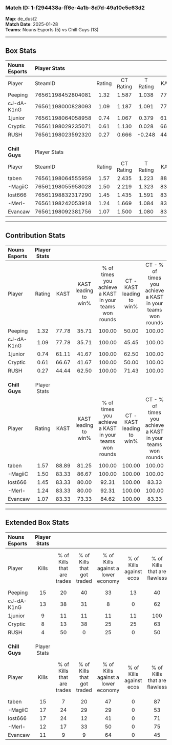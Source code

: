 ### Match ID: 1-f294438a-ff6e-4a1b-8d7d-49a10e5e63d2  
**Map**: de_dust2  
**Match Date**: 2025-01-28  
**Teams**: Nouns Esports (5) vs Chill Guys (13)  

---  

## Box Stats  

| **Nouns Esports** | Player Stats      |        |           |          |       |      |       |         |        |      |     |
| :- | :- | :-: | :-: | :-: | :-: | :-: | :-: | :-: | :-: | :-: | :-: |
| Player            | SteamID           | Rating | CT Rating | T Rating | KAST  | ADR  | Kills | Assists | Deaths | K/D  | HS% |
| Peeping           | 76561198452804081 |  1.32  |   1.587   |  1.038   | 77.78 | 99.1 |  15   |    6    |   13   | 1.15 | 46  |
| cJ-dA-K1nG        | 76561198000828093 |  1.09  |   1.187   |  1.091   | 77.78 | 74.4 |  13   |    3    |   14   | 0.93 | 61  |
| 1junior           | 76561198064058958 |  0.74  |   1.067   |  0.379   | 61.11 | 64.8 |   9   |    1    |   14   | 0.64 | 11  |
| Cryptic           | 76561198029235071 |  0.61  |   1.130   |  0.028   | 66.67 | 45.4 |   8   |    2    |   16   | 0.50 | 50  |
| RUSH              | 76561198023592320 |  0.27  |   0.666   |  -0.248  | 44.44 | 34.7 |   4   |    5    |   15   | 0.27 | 75  |
|                   |                   |        |           |          |       |      |       |         |        |      |     |
|                   |                   |        |           |          |       |      |       |         |        |      |     |
|                   |                   |        |           |          |       |      |       |         |        |      |     |
| **Chill Guys**    | Player Stats      |        |           |          |       |      |       |         |        |      |     |
| Player            | SteamID           | Rating | CT Rating | T Rating | KAST  | ADR  | Kills | Assists | Deaths | K/D  | HS% |
| taben             | 76561198064555959 |  1.57  |   2.435   |  1.223   | 88.89 | 97.4 |  15   |    6    |   7    | 2.14 | 40  |
| -MagiiC           | 76561198055958028 |  1.50  |   2.219   |  1.323   | 83.33 | 91.1 |  17   |    4    |   10   | 1.70 | 64  |
| lost666           | 76561198832317290 |  1.45  |   1.435   |  1.591   | 83.33 | 85.9 |  17   |    3    |   11   | 1.55 | 76  |
| -Merl-            | 76561198242053918 |  1.24  |   1.669   |  1.084   | 83.33 | 74.3 |  12   |    5    |   9    | 1.33 | 50  |
| Evancaw           | 76561198092381756 |  1.07  |   1.500   |  1.080   | 83.33 | 62.4 |  11   |    5    |   12   | 0.92 | 63  |
---  

## Contribution Stats  

| **Nouns Esports** | Player Stats |       |                      |                                                        |                           |                                                             |                          |                                                            |
| :- | :-: | :-: | :-: | :-: | :-: | :-: | :-: | :-: |
| Player            |    Rating    | KAST  | KAST leading to win% | % of times you achieve a KAST in your teams won rounds | CT - KAST leading to win% | CT - % of times you achieve a KAST in your teams won rounds | T - KAST leading to win% | T - % of times you achieve a KAST in your teams won rounds |
| Peeping           |     1.32     | 77.78 |        35.71         |                         100.00                         |           50.00           |                           100.00                            |           0.00           |                            0.00                            |
| cJ-dA-K1nG        |     1.09     | 77.78 |        35.71         |                         100.00                         |           45.45           |                           100.00                            |           0.00           |                            0.00                            |
| 1junior           |     0.74     | 61.11 |        41.67         |                         100.00                         |           62.50           |                           100.00                            |           0.00           |                            0.00                            |
| Cryptic           |     0.61     | 66.67 |        41.67         |                         100.00                         |           50.00           |                           100.00                            |           0.00           |                            0.00                            |
| RUSH              |     0.27     | 44.44 |        62.50         |                         100.00                         |           71.43           |                           100.00                            |           0.00           |                            0.00                            |
|                   |              |       |                      |                                                        |                           |                                                             |                          |                                                            |
|                   |              |       |                      |                                                        |                           |                                                             |                          |                                                            |
|                   |              |       |                      |                                                        |                           |                                                             |                          |                                                            |
| **Chill Guys**    | Player Stats |       |                      |                                                        |                           |                                                             |                          |                                                            |
| Player            |    Rating    | KAST  | KAST leading to win% | % of times you achieve a KAST in your teams won rounds | CT - KAST leading to win% | CT - % of times you achieve a KAST in your teams won rounds | T - KAST leading to win% | T - % of times you achieve a KAST in your teams won rounds |
| taben             |     1.57     | 88.89 |        81.25         |                         100.00                         |          100.00           |                           100.00                            |          70.00           |                           100.00                           |
| -MagiiC           |     1.50     | 83.33 |        86.67         |                         100.00                         |          100.00           |                           100.00                            |          77.78           |                           100.00                           |
| lost666           |     1.45     | 83.33 |        80.00         |                         92.31                          |          100.00           |                            83.33                            |          70.00           |                           100.00                           |
| -Merl-            |     1.24     | 83.33 |        80.00         |                         92.31                          |          100.00           |                           100.00                            |          66.67           |                           85.71                            |
| Evancaw           |     1.07     | 83.33 |        73.33         |                         84.62                          |          100.00           |                            83.33                            |          60.00           |                           85.71                            |
---  

## Extended Box Stats  

| **Nouns Esports** | Player Stats |                            |                            |                                    |                         |                              |                                 |        |                             |                                     |                          |                               |                            |
| :- | :-: | :-: | :-: | :-: | :-: | :-: | :-: | :-: | :-: | :-: | :-: | :-: | :-: |
| Player            |    Kills     | % of Kills that are trades | % of Kills that got traded | % of Kills against a lower economy | % of Kills against ecos | % of Kills that are flawless | % of Kills that are close duels | Deaths | % of Deaths that get traded | % of Deaths against a lower economy | % of Deaths against ecos | % of Deaths that are flawless | % of Deaths that are close |
| Peeping           |      15      |             20             |             40             |                 33                 |           13            |              40              |                0                |   13   |             23              |                  8                  |            8             |              62               |             23             |
| cJ-dA-K1nG        |      13      |             38             |             31             |                 8                  |            0            |              62              |                0                |   14   |             14              |                  7                  |            0             |              57               |             7              |
| 1junior           |      9       |             11             |             11             |                 11                 |           11            |             100              |                0                |   14   |             14              |                  7                  |            7             |              71               |             7              |
| Cryptic           |      8       |             13             |             38             |                 25                 |           25            |              63              |                0                |   16   |             31              |                  6                  |            0             |              69               |             0              |
| RUSH              |      4       |             50             |             0              |                 25                 |            0            |              50              |               25                |   15   |             20              |                  7                  |            7             |              73               |             0              |
|                   |              |                            |                            |                                    |                         |                              |                                 |        |                             |                                     |                          |                               |                            |
|                   |              |                            |                            |                                    |                         |                              |                                 |        |                             |                                     |                          |                               |                            |
|                   |              |                            |                            |                                    |                         |                              |                                 |        |                             |                                     |                          |                               |                            |
| **Chill Guys**    | Player Stats |                            |                            |                                    |                         |                              |                                 |        |                             |                                     |                          |                               |                            |
| Player            |    Kills     | % of Kills that are trades | % of Kills that got traded | % of Kills against a lower economy | % of Kills against ecos | % of Kills that are flawless | % of Kills that are close duels | Deaths | % of Deaths that get traded | % of Deaths against a lower economy | % of Deaths against ecos | % of Deaths that are flawless | % of Deaths that are close |
| taben             |      15      |             7              |             20             |                 47                 |            0            |              87              |                0                |   7    |             29              |                 14                  |            0             |              43               |             0              |
| -MagiiC           |      17      |             24             |             29             |                 29                 |            0            |              53              |                0                |   10   |             40              |                 30                  |            0             |              90               |             0              |
| lost666           |      17      |             24             |             12             |                 41                 |            0            |              71              |               12                |   11   |             18              |                 18                  |            0             |              73               |             9              |
| -Merl-            |      12      |             17             |             33             |                 50                 |            0            |              75              |                8                |   9    |             11              |                 11                  |            0             |              56               |             0              |
| Evancaw           |      11      |             9              |             9              |                 64                 |            0            |              45              |               18                |   12   |             42              |                 25                  |            0             |              42               |             0              |
